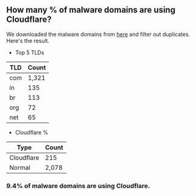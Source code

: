 ## How many % of malware domains are using Cloudflare?


We downloaded the malware domains from [here](https://urlhaus.abuse.ch) and filter out duplicates.
Here's the result.


[//]: # (start replacement)


- Top 5 TLDs

| TLD | Count |
| --- | --- |
| com | 1,321 |
| in | 135 |
| br | 113 |
| org | 72 |
| net | 65 |


- Cloudflare %

| Type | Count |
| --- | --- |
| Cloudflare | 215 |
| Normal | 2,078 |


### 9.4% of malware domains are using Cloudflare.